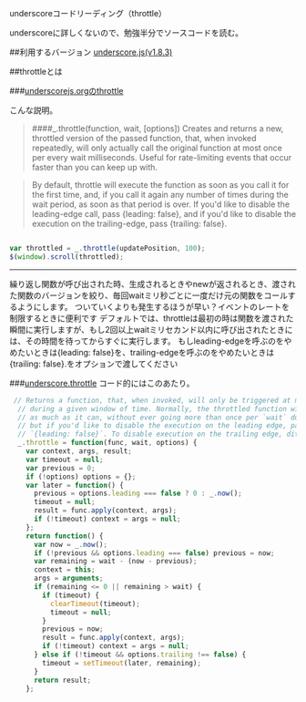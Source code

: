 underscoreコードリーディング（throttle）

underscoreに詳しくないので、勉強半分でソースコードを読む。



##利用するバージョン
[underscore.js(v1.8.3)](https://github.com/jashkenas/underscore/tree/1.8.3)


##throttleとは


###[underscorejs.orgのthrottle](http://underscorejs.org/#throttle)

こんな説明。
>####_.throttle(function, wait, [options]) 
>Creates and returns a new, throttled version of the passed function, that, when invoked repeatedly, will only actually call the original function at most once per every wait milliseconds.
>Useful for rate-limiting events that occur faster than you can keep up with.

>By default, throttle will execute the function as soon as you call it for the first time, and, if you call it again any number of times during the wait period, as soon as that period is over. 
>If you'd like to disable the leading-edge call, pass {leading: false}, and if you'd like to disable the execution on the trailing-edge, pass {trailing: false}.

```javascript

var throttled = _.throttle(updatePosition, 100);
$(window).scroll(throttled);

```
------------- 
繰り返し関数が呼び出された時、生成されるときやnewが返されるとき、渡された関数のバージョンを絞り、毎回waitミリ秒ごとに一度だけ元の関数をコールするようにします。
ついていくよりも発生するほうが早い？イベントのレートを制限するときに便利です
デフォルトでは、throttleは最初の時は関数を渡された瞬間に実行しますが、もし2回以上waitミリセカンド以内に呼び出されたときには、その時間を待ってからすぐに実行します。
もしleading-edgeを呼ぶのをやめたいときは{leading: false}を、trailing-edgeを呼ぶのをやめたいときは{trailing: false}.をオプションで渡してください

###[underscore.throttle](https://github.com/jashkenas/underscore/blob/1.8.3/underscore.js#L776)
コード的にはこのあたり。

```javascript
 // Returns a function, that, when invoked, will only be triggered at most once
  // during a given window of time. Normally, the throttled function will run
  // as much as it can, without ever going more than once per `wait` duration;
  // but if you'd like to disable the execution on the leading edge, pass
  // `{leading: false}`. To disable execution on the trailing edge, ditto.
  _.throttle = function(func, wait, options) {
    var context, args, result;
    var timeout = null;
    var previous = 0;
    if (!options) options = {};
    var later = function() {
      previous = options.leading === false ? 0 : _.now();
      timeout = null;
      result = func.apply(context, args);
      if (!timeout) context = args = null;
    };
    return function() {
      var now = _.now();
      if (!previous && options.leading === false) previous = now;
      var remaining = wait - (now - previous);
      context = this;
      args = arguments;
      if (remaining <= 0 || remaining > wait) {
        if (timeout) {
          clearTimeout(timeout);
          timeout = null;
        }
        previous = now;
        result = func.apply(context, args);
        if (!timeout) context = args = null;
      } else if (!timeout && options.trailing !== false) {
        timeout = setTimeout(later, remaining);
      }
      return result;
    };
```

